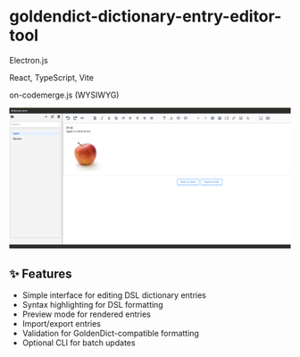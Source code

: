 # goldendict-dictionary-entry-editor-tool

Electron.js

React, TypeScript, Vite

on-codemerge.js (WYSIWYG)

![Image](./splash.png)

## ✨ Features

- Simple interface for editing DSL dictionary entries
- Syntax highlighting for DSL formatting
- Preview mode for rendered entries
- Import/export entries
- Validation for GoldenDict-compatible formatting
- Optional CLI for batch updates
